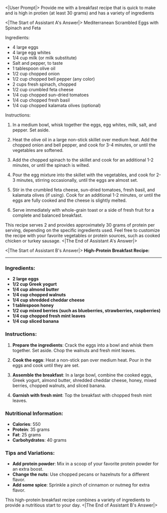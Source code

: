 <|User Prompt|>
Provide me with a breakfast recipe that is quick to make and is high in protien (at least 30 grams) and has a variety of ingredients

<|The Start of Assistant A's Answer|>
Mediterranean Scrambled Eggs with Spinach and Feta

Ingredients:
- 4 large eggs
- 4 large egg whites
- 1/4 cup milk (or milk substitute)
- Salt and pepper, to taste
- 1 tablespoon olive oil
- 1/2 cup chopped onion
- 1/2 cup chopped bell pepper (any color)
- 2 cups fresh spinach, chopped
- 1/2 cup crumbled feta cheese
- 1/4 cup chopped sun-dried tomatoes
- 1/4 cup chopped fresh basil
- 1/4 cup chopped kalamata olives (optional)

Instructions:

1. In a medium bowl, whisk together the eggs, egg whites, milk, salt, and pepper. Set aside.

2. Heat the olive oil in a large non-stick skillet over medium heat. Add the chopped onion and bell pepper, and cook for 3-4 minutes, or until the vegetables are softened.

3. Add the chopped spinach to the skillet and cook for an additional 1-2 minutes, or until the spinach is wilted.

4. Pour the egg mixture into the skillet with the vegetables, and cook for 2-3 minutes, stirring occasionally, until the eggs are almost set.

5. Stir in the crumbled feta cheese, sun-dried tomatoes, fresh basil, and kalamata olives (if using). Cook for an additional 1-2 minutes, or until the eggs are fully cooked and the cheese is slightly melted.

6. Serve immediately with whole-grain toast or a side of fresh fruit for a complete and balanced breakfast.

This recipe serves 2 and provides approximately 30 grams of protein per serving, depending on the specific ingredients used. Feel free to customize the recipe with your favorite vegetables or protein sources, such as cooked chicken or turkey sausage.
<|The End of Assistant A's Answer|>

<|The Start of Assistant B's Answer|>
**High-Protein Breakfast Recipe:**

****** 

### **Ingredients:**

- **2 large eggs**
- **1/2 cup Greek yogurt**
- **1/4 cup almond butter**
- **1/4 cup chopped walnuts**
- **1/4 cup shredded cheddar cheese**
- **1 tablespoon honey**
- **1/2 cup mixed berries (such as blueberries, strawberries, raspberries)**
- **1/4 cup chopped fresh mint leaves**
- **1/4 cup sliced banana**

### **Instructions:**

1. **Prepare the ingredients**: Crack the eggs into a bowl and whisk them together. Set aside. Chop the walnuts and fresh mint leaves.

2. **Cook the eggs**: Heat a non-stick pan over medium heat. Pour in the eggs and cook until they are set.

3. **Assemble the breakfast**: In a large bowl, combine the cooked eggs, Greek yogurt, almond butter, shredded cheddar cheese, honey, mixed berries, chopped walnuts, and sliced banana.

4. **Garnish with fresh mint**: Top the breakfast with chopped fresh mint leaves.

### **Nutritional Information:**

- **Calories**: 550
- **Protein**: 35 grams
- **Fat**: 25 grams
- **Carbohydrates**: 40 grams

### **Tips and Variations:**

- **Add protein powder**: Mix in a scoop of your favorite protein powder for an extra boost.
- **Change the nuts**: Use chopped pecans or hazelnuts for a different flavor.
- **Add some spice**: Sprinkle a pinch of cinnamon or nutmeg for extra flavor.

This high-protein breakfast recipe combines a variety of ingredients to provide a nutritious start to your day.
<|The End of Assistant B's Answer|>